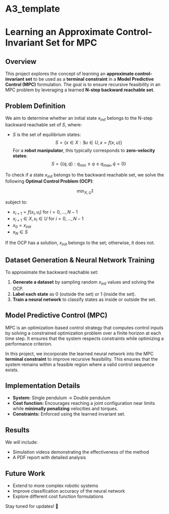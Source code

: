 # A3_template
# Learning an Approximate Control-Invariant Set for MPC

## Overview
This project explores the concept of learning an **approximate control-invariant set** to be used as a **terminal constraint** in a **Model Predictive Control (MPC)** formulation. The goal is to ensure recursive feasibility in an MPC problem by leveraging a learned **N-step backward reachable set**.

## Problem Definition
We aim to determine whether an initial state $x_{init}$ belongs to the N-step backward reachable set of $S$, where:
- $S$ is the set of equilibrium states:
  $$S = \{ x \in X : \exists u \in U, x = f(x,u) \}$$
  For a **robot manipulator**, this typically corresponds to **zero-velocity states**:
  $$S = \{ (q, \dot{q}) : q_{min} \leq q \leq q_{max}, \dot{q} = 0 \}$$

To check if a state $x_{init}$ belongs to the backward reachable set, we solve the following **Optimal Control Problem (OCP)**:

$$\min_{X, U} 1$$

subject to:
- $x_{i+1} = f(x_i, u_i)$ for $i = 0, \dots, N-1$
- $x_{i+1} \in X, u_i \in U$ for $i = 0, \dots, N-1$
- $x_0 = x_{init}$
- $x_N \in S$

If the OCP has a solution, $x_{init}$ belongs to the set; otherwise, it does not.

## Dataset Generation & Neural Network Training
To approximate the backward reachable set:
1. **Generate a dataset** by sampling random $x_{init}$ values and solving the OCP.
2. **Label each state** as 0 (outside the set) or 1 (inside the set).
3. **Train a neural network** to classify states as inside or outside the set.

## Model Predictive Control (MPC)
MPC is an optimization-based control strategy that computes control inputs by solving a constrained optimization problem over a finite horizon at each time step. It ensures that the system respects constraints while optimizing a performance criterion.

In this project, we incorporate the learned neural network into the MPC **terminal constraint** to improve recursive feasibility. This ensures that the system remains within a feasible region where a valid control sequence exists.

## Implementation Details
- **System:** Single pendulum → Double pendulum
- **Cost function:** Encourages reaching a joint configuration near limits while **minimally penalizing** velocities and torques.
- **Constraints:** Enforced using the learned invariant set.

## Results
We will include:
- Simulation videos demonstrating the effectiveness of the method
- A PDF report with detailed analysis

## Future Work
- Extend to more complex robotic systems
- Improve classification accuracy of the neural network
- Explore different cost function formulations

Stay tuned for updates! 🚀

